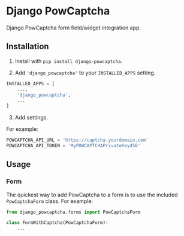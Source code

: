 # Django PowCaptcha

Django PowCaptcha form field/widget integration app.

## Installation

1. Install with `pip install django-powcaptcha`.

2. Add `'django_powcaptcha'` to your `INSTALLED_APPS` setting.

```python
INSTALLED_APPS = [
    ...,
    'django_powcaptcha',
    ...
]
```

3. Add settings.

For example:

```python
POWCAPTCHA_API_URL = 'https://captcha.yourdomain.com'
POWCAPTCHA_API_TOKEN = 'MyPOWCAPTCHAPrivateKey456'
```

## Usage

### Form

The quickest way to add PowCaptcha to a form is to use the included
`PowCaptchaForm` class. For example:

```python
from django_powcaptcha.forms import PowCaptchaForm

class FormWithCaptcha(PowCaptchaForm):
    ...
```
